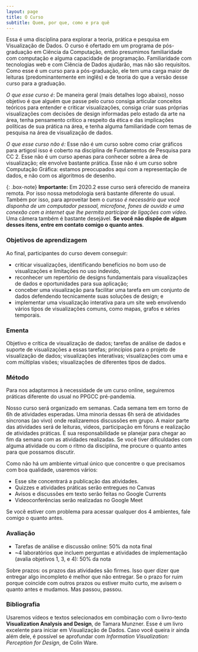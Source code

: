 ```yaml
---
layout: page
title: O Curso
subtitle: Quem, por que, como e pra quê
---
```


Essa é uma disciplina para explorar a teoria, prática e pesquisa em Visualização de Dados. O curso é ofertado em um programa de pós-graduação em Ciência da Computação, então presumimos familiaridade com computação e alguma capacidade de programação. Familiaridade com tecnologias web e com Ciência de Dados ajudarão, mas não são requisitos. Como esse é um curso para a pós-graduação, ele tem uma carga maior de leituras (predominantemente em inglês) e de teoria do que a versão desse curso para a graduação.

*O que esse curso é*: De maneira geral (mais detalhes logo abaixo), nosso objetivo é que alguém que passe pelo curso consiga articular conceitos teóricos para entender e criticar visualizações, consiga criar suas próprias visualizações com decisões de design informadas pelo estado da arte na área, tenha pensamento crítico a respeito da ética e das implicações políticas de sua prática na área, e tenha alguma familiaridade com temas de pesquisa na área de visualização de dados. 

*O que esse curso não é:* Esse não é um curso sobre como criar gráficos para artigosl isso é coberto na disciplina de Fundamentos de Pesquisa para CC 2. Esse não é um curso apenas para conhecer sobre a área de visualização; ele envolve bastante prática. Esse não é um curso sobre Computação Gráfica: estamos preocupados aqui com a representação de dados, e não com os algoritmos de desenho.

{: .box-note}
**Importante:** Em 2020.2 esse curso será oferecido de maneira remota. Por isso nossa metodologia será bastante diferente do usual. Também por isso, para aproveitar bem o cursso *é necessário que você disponha de um computador pessoal, microfone, fones de ouvido e uma conexão com a internet que lhe permita participar de ligações com vídeo.* Uma câmera também é bastante desejável. **Se você não dispõe de algum desses itens, entre em contato comigo o quanto antes**.

### Objetivos de aprendizagem
Ao final, participantes do curso devem conseguir:

* criticar visualizações, identificando benefícios no bom uso de visualizações e limitações no uso indevido,
* reconhecer um repertório de designs fundamentais para visualizações de dados e oportunidades para sua aplicação;
* conceber uma visualização para facilitar uma tarefa em um conjunto de dados defendendo tecnicamente suas soluções de design; e
* implementar uma visualização interativa para um site web envolvendo vários tipos de visualizações comuns, como mapas, grafos e séries temporais.
 
### Ementa
Objetivo e crítica de visualização de dados; tarefas de análise de dados e suporte de visualizações a essas tarefas; princípios para o projeto de visualização de dados; visualizações interativas; visualizações com uma e com múltiplas visões; visualizações de diferentes tipos de dados.

### Método
Para nos adaptarmos à necessidade de um curso online, seguiremos práticas diferente do usual no PPGCC pré-pandemia. 

Nosso curso será organizado em semanas. Cada semana tem em torno de 6h de atividades esperadas. Uma minoria dessas 6h será de atividades síncronas (ao vivo) onde realizaremos discussões em grupo. A maior parte das atividades será de leituras, videos, participação em fóruns e realização de atividades práticas. É sua responsabilidade se planejar para chegar ao fim da semana com as atividades realizadas. Se você tiver dificuldades com alguma atividade ou com o ritmo da disciplina, me procure o quanto antes para que possamos discutir. 

Como não há um ambiente virtual único que concentre o que precisamos com boa qualidade, usaremos vários:  
* Esse site concentrará a publicação das atividades.
* Quizzes e atividades práticas serão entregues no Canvas
* Avisos e discussões em texto serão feitas no Google Currents
* Videoconferências serão realizadas no Google Meet

Se você estiver com problema para acessar qualquer dos 4 ambientes, fale comigo o quanto antes. 

### Avaliação
* Tarefas de análise e discussão online: 50% da nota final
* ~4 laboratórios que incluem perguntas e atividades de implementação (avalia objetivos 1, 3, e 4): 50% da nota

Sobre prazos: os prazos das atividades são firmes. Isso quer dizer que entregar algo incompleto é melhor que não entregar. Se o prazo for ruim porque coincide com outros prazos ou estiver muito curto, me avisem o quanto antes e mudamos. Mas passou, passou. 

### Bibliografia
Usaremos vídeos e textos selecionados em combinação com o livro-texto **Visualization Analysis and Design**, de Tamara Munzner. Esse é um livro excelente para iniciar em Visualização de Dados. Caso você queira ir ainda além dele, é possível se aprofundar com *Information Visualization: Perception for Design*, de Colin Ware.
